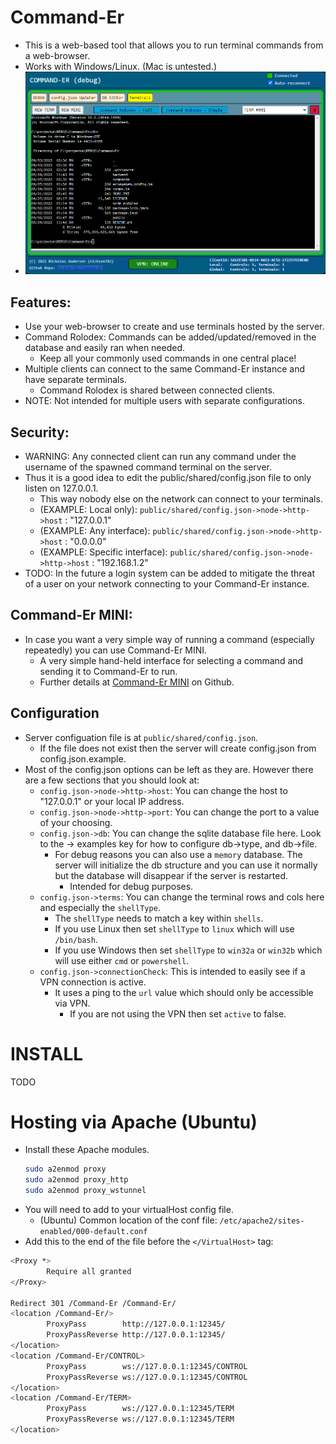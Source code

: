 # Command-Er
* This is a web-based tool that allows you to run terminal commands from a web-browser.
* Works with Windows/Linux. (Mac is untested.)
* ![image info](./README_DATA/Command-Er_term_demo.png)

## Features:
* Use your web-browser to create and use terminals hosted by the server.
* Command Rolodex: Commands can be added/updated/removed in the database and easily ran when needed.
  * Keep all your commonly used commands in one central place!
* Multiple clients can connect to the same Command-Er instance and have separate terminals.
  - Command Rolodex is shared between connected clients. 
* NOTE: Not intended for multiple users with separate configurations.  

## Security:
* WARNING: Any connected client can run any command under the username of the spawned command terminal on the server.
* Thus it is a good idea to edit the public/shared/config.json file to only listen on 127.0.0.1.
  * This way nobody else on the network can connect to your terminals.
  * (EXAMPLE: Local only): `public/shared/config.json->node->http->host` : "127.0.0.1"
  * (EXAMPLE: Any interface): `public/shared/config.json->node->http->host` : "0.0.0.0"
  * (EXAMPLE: Specific interface): `public/shared/config.json->node->http->host` : "192.168.1.2"
* TODO: In the future a login system can be added to mitigate the threat of a user on your network connecting to your Command-Er instance.

## Command-Er MINI:
* In case you want a very simple way of running a command (especially repeatedly) you can use Command-Er MINI.
  * A very simple hand-held interface for selecting a command and sending it to Command-Er to run.
  * Further details at [Command-Er MINI](https://github.com/nicksen782/Command-Er_mini) on Github.

## Configuration
- Server configuation file is at `public/shared/config.json`.
  - If the file does not exist then the server will create config.json from config.json.example.
- Most of the config.json options can be left as they are. However there are a few sections that you should look at:
  - `config.json->node->http->host`: You can change the host to "127.0.0.1" or your local IP address.
  - `config.json->node->http->port`: You can change the port to a value of your choosing.
  - `config.json->db`: You can change the sqlite database file here. Look to the -> examples key for how to configure db->type, and db->file. 
    - For debug reasons you can also use a `memory` database. The server will initialize the db structure and you can use it normally but the database will disappear if the server is restarted.
      - Intended for debug purposes.
  - `config.json->terms`: You can change the terminal rows and cols here and especially the `shellType`.
    - The `shellType` needs to match a key within `shells`.
    - If you use Linux then set `shellType` to `linux` which will use `/bin/bash`. 
    - If you use Windows then set `shellType` to `win32a` or `win32b` which will use either `cmd` or `powershell`.
  - `config.json->connectionCheck`: This is intended to easily see if a VPN connection is active.
    - It uses a ping to the `url` value which should only be accessible via VPN.
      - If you are not using the VPN then set `active` to false.

# INSTALL
TODO
# Hosting via Apache (Ubuntu)
* Install these Apache modules.
    ````sh
    sudo a2enmod proxy
    sudo a2enmod proxy_http
    sudo a2enmod proxy_wstunnel
    ````
* You will need to add to your virtualHost config file.
  * (Ubuntu) Common location of the conf file: `/etc/apache2/sites-enabled/000-default.conf`
* Add this to the end of the file before the `</VirtualHost>` tag:
````sh
<Proxy *>
        Require all granted
</Proxy>

Redirect 301 /Command-Er /Command-Er/
<location /Command-Er/>
        ProxyPass        http://127.0.0.1:12345/
        ProxyPassReverse http://127.0.0.1:12345/
</location>
<location /Command-Er/CONTROL>
        ProxyPass        ws://127.0.0.1:12345/CONTROL
        ProxyPassReverse ws://127.0.0.1:12345/CONTROL
</location>
<location /Command-Er/TERM>
        ProxyPass        ws://127.0.0.1:12345/TERM
        ProxyPassReverse ws://127.0.0.1:12345/TERM
</location>
````